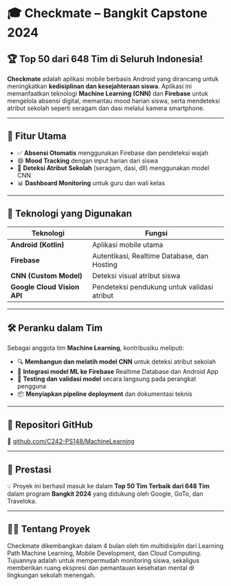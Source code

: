 # 🎓 Checkmate – Bangkit Capstone 2024

## 🏆 Top 50 dari 648 Tim di Seluruh Indonesia!

**Checkmate** adalah aplikasi mobile berbasis Android yang dirancang untuk meningkatkan **kedisiplinan dan kesejahteraan siswa**. Aplikasi ini memanfaatkan teknologi **Machine Learning (CNN)** dan **Firebase** untuk mengelola absensi digital, memantau mood harian siswa, serta mendeteksi atribut sekolah seperti seragam dan dasi melalui kamera smartphone.

---

## 🚀 Fitur Utama
- ✅ **Absensi Otomatis** menggunakan Firebase dan pendeteksi wajah
- 😄 **Mood Tracking** dengan input harian dari siswa
- 🧥 **Deteksi Atribut Sekolah** (seragam, dasi, dll) menggunakan model CNN
- 📊 **Dashboard Monitoring** untuk guru dan wali kelas

---

## 🧠 Teknologi yang Digunakan

| Teknologi                 | Fungsi                                          |
|---------------------------|-------------------------------------------------|
| **Android (Kotlin)**      | Aplikasi mobile utama                           |
| **Firebase**              | Autentikasi, Realtime Database, dan Hosting     |
| **CNN (Custom Model)**    | Deteksi visual atribut siswa                    |
| **Google Cloud Vision API** | Pendeteksi pendukung untuk validasi atribut   |

---

## 🛠️ Peranku dalam Tim
Sebagai anggota tim **Machine Learning**, kontribusiku meliputi:

- 🔍 **Membangun dan melatih model CNN** untuk deteksi atribut sekolah
- 🔗 **Integrasi model ML ke Firebase** Realtime Database dan Android App
- 🧪 **Testing dan validasi model** secara langsung pada perangkat pengguna
- 📦 **Menyiapkan pipeline deployment** dan dokumentasi teknis

---

## 📎 Repositori GitHub
🔗 [github.com/C242-PS148/MachineLearning](https://github.com/C242-PS148/MachineLearning)

---

## 🌟 Prestasi
💡 Proyek ini berhasil masuk ke dalam **Top 50 Tim Terbaik dari 648 Tim** dalam program **Bangkit 2024** yang didukung oleh Google, GoTo, dan Traveloka.

---

## 🧑‍🏫 Tentang Proyek
Checkmate dikembangkan dalam 4 bulan oleh tim multidisiplin dari Learning Path Machine Learning, Mobile Development, dan Cloud Computing. Tujuannya adalah untuk mempermudah monitoring siswa, sekaligus memberikan ruang ekspresi dan pemantauan kesehatan mental di lingkungan sekolah menengah.

